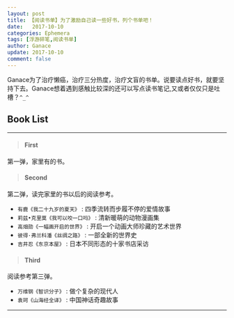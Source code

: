 ```yaml
---
layout: post
title: 【阅读书单】为了激励自己读一些好书，列个书单吧！
date:   2017-10-10
categories: Ephemera
tags: [浮游碎笔,阅读书单]
author: Ganace
update: 2017-10-10
comment: false
---
```


Ganace为了治疗懒癌，治疗三分热度，治疗文盲的书单。说要读点好书，就要坚持下去。Ganace想着遇到感触比较深的还可以写点读书笔记,又或者仅仅只是吐槽？`^_^`


## Book List
---

> ####  First

第一弹，家里有的书。


> ####  Second

第二弹，读完家里的书以后的阅读参考。
- `有鹿《我二十九岁的夏天》`
    : 四季流转而步履不停的爱情故事
- `莉兹•克里莫《我可以咬一口吗》`
    : 清新暖萌的动物漫画集
- `高畑勋《一幅画开启的世界》`
    : 开启一个动画大师珍藏的艺术世界
- `彼得·弗兰科潘《丝绸之路》`
    : 一部全新的世界史
- `吉井忍《东京本屋》`
    : 日本不同形态的十家书店采访


> ####  Third

阅读参考第三弹。
- `万维钢《智识分子》`
    : 做个复杂的现代人
- `袁珂《山海经全译》`
    : 中国神话奇趣故事

---
